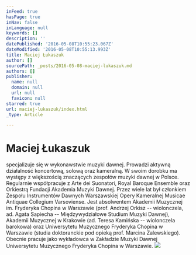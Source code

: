 ```yaml
---
inFeed: true
hasPage: true
inNav: false
inLanguage: null
keywords: []
description: ''
datePublished: '2016-05-08T10:55:23.067Z'
dateModified: '2016-05-08T10:55:13.993Z'
title: Maciej Łukaszuk
author: []
sourcePath: _posts/2016-05-08-maciej-lukaszuk.md
authors: []
publisher:
  name: null
  domain: null
  url: null
  favicon: null
starred: true
url: maciej-lukaszuk/index.html
_type: Article

---
```

# Maciej Łukaszuk

specjalizuje się w wykonawstwie muzyki dawnej. Prowadzi aktywną działalność koncertową, solową oraz kameralną. W swoim dorobku ma występy z większością znaczących zespołów muzyki dawnej w Polsce. Regularnie współpracuje z Arte dei Suonatori, Royal Baroque Ensemble oraz Orkiestrą Fundacji Akademia Muzyki Dawnej. Przez wiele lat był członkiem Zespołu Instrumentów Dawnych Warszawskiej Opery Kameralnej Musicae Antiquae Collegium Varsoviense. Jest absolwentem Akademii Muzycznej im. Fryderyka Chopina w Warszawie (prof. Andrzej Orkisz -- wiolonczela, ad. Agata Sapiecha -- Międzywydziałowe Studium Muzyki Dawnej), Akademii Muzycznej w Krakowie (ad. Teresa Kamińska -- wiolonczela barokowa) oraz Uniwersytetu Muzycznego Fryderyka Chopina w Warszawie (studia doktoranckie pod opieką prof. Marcina Zalewskiego). Obecnie pracuje jako wykładowca w Zakładzie Muzyki Dawnej Uniwersytetu Muzycznego Fryderyka Chopina w Warszawie. ![](https://the-grid-user-content.s3-us-west-2.amazonaws.com/f1fcae81-2cf8-4144-aa4a-4d24ab94467a.jpg)